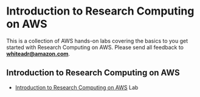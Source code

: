 # Introduction to Research Computing on AWS

This is a collection of AWS hands-on labs covering the basics to you get started with Research Computing on AWS. Please send all feedback to **whiteadr@amazon.com**.

## Introduction to Research Computing on AWS

- [Introduction to Research Computing on AWS](Intro.md) Lab

